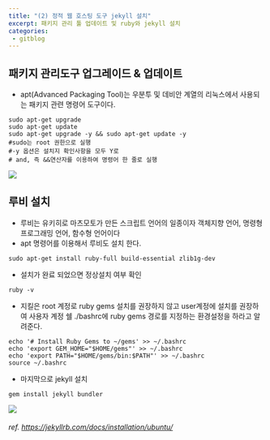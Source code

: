 ```yaml
---
title: "(2) 정적 웹 호스팅 도구 jekyll 설치"
excerpt: 패키지 관리 툴 업데이트 및 ruby와 jekyll 설치
categories:
 - gitblog
---
```


## 패키지 관리도구 업그레이드 & 업데이트  
- apt(Advanced Packaging Tool)는 우분투 및 데비안 계열의 리눅스에서 사용되는 패키지 관련 명령어 도구이다.  
~~~
sudo apt-get upgrade
sudo apt-get update
sudo apt-get upgrade -y && sudo apt-get update -y
#sudo는 root 권한으로 실행 
#-y 옵션은 설치지 확인사항을 모두 Y로
# and, 즉 &&연산자를 이용하여 명령어 한 줄로 실행
~~~
![]({{site.url}}/assets/images/gitblog/4_apt-get_update_upgrade.PNG)  

## 루비 설치
- 루비는 유키히로 마츠모토가 만든 스크립트 언어의 일종이자 객체지향 언어, 명령형 프로그래밍 언어, 함수형 언어이다
- apt 명령어를 이용해서 루비도 설치 한다.
~~~
sudo apt-get install ruby-full build-essential zlib1g-dev
~~~ 
- 설치가 완료 되었으면 정상설치 여부 확인
~~~
ruby -v
~~~
- 지킬은 root 계정로 ruby gems 설치를 권장하지 않고 user계정에 설치를 권장하여 사용자 계정 쉘 ./bashrc에 ruby gems 경로를 지정하는 환경설정을 하라고 알려준다.
~~~
echo '# Install Ruby Gems to ~/gems' >> ~/.bashrc
echo 'export GEM_HOME="$HOME/gems"' >> ~/.bashrc
echo 'export PATH="$HOME/gems/bin:$PATH"' >> ~/.bashrc
source ~/.bashrc
~~~
- 마지막으로 jekyll 설치
~~~
gem install jekyll bundler
~~~
![]({{site.url}}/assets/images/gitblog/7_jekyllinstall.PNG)
###### ref. https://jekyllrb.com/docs/installation/ubuntu/